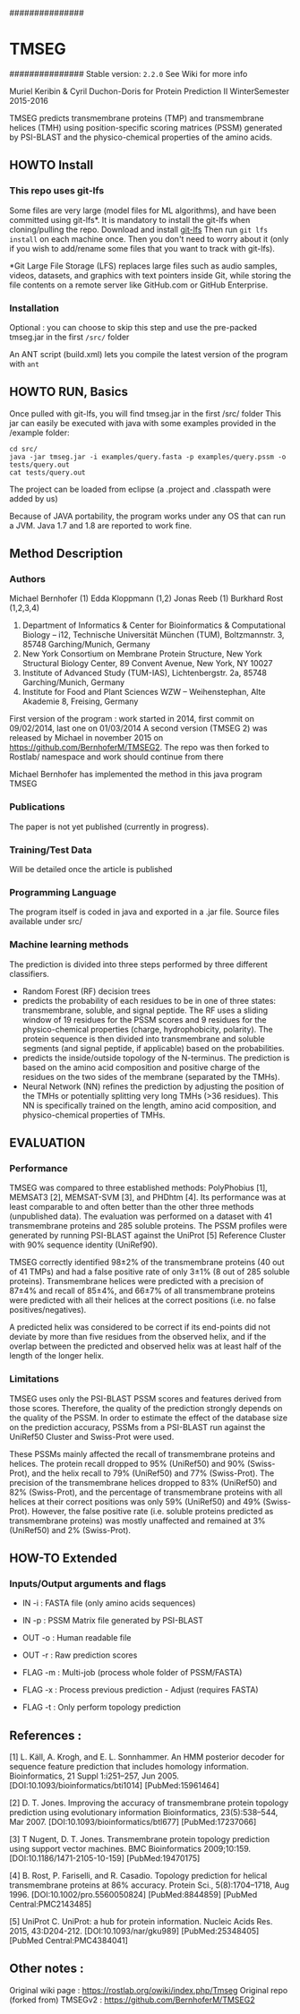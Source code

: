###############
# TMSEG
###############
Stable version: `2.2.0`
See Wiki for more info

Muriel Keribin & Cyril Duchon-Doris for Protein Prediction II WinterSemester 2015-2016

TMSEG predicts transmembrane proteins (TMP) and transmembrane helices (TMH) using position-specific scoring matrices (PSSM) generated by PSI-BLAST and the physico-chemical properties of the amino acids.

## HOWTO Install

### This repo uses git-lfs

Some files are very large (model files for ML algorithms), and have been committed using git-lfs*. It is mandatory to install the git-lfs when cloning/pulling the repo. 
Download and install [git-lfs](https://git-lfs.github.com/)
Then run `git lfs install` on each machine once. Then you don't need to worry about it (only if you wish to add/rename some files that you want to track with git-lfs).

*Git Large File Storage (LFS) replaces large files such as audio samples, videos, datasets, and graphics with text pointers inside Git, while storing the file contents on a remote server like GitHub.com or GitHub Enterprise.

### Installation

Optional : you can choose to skip this step and use the pre-packed tmseg.jar in the first `/src/` folder

An ANT script (build.xml) lets you compile the latest version of the program with
`ant`


## HOWTO RUN, Basics

Once pulled with git-lfs, you will find tmseg.jar in the first /src/ folder
This jar can easily be executed with java with some examples provided in the /example folder:

```shell
cd src/ 
java -jar tmseg.jar -i examples/query.fasta -p examples/query.pssm -o tests/query.out
cat tests/query.out
```

The project can be loaded from eclipse (a .project and .classpath were added by us)

Because of JAVA portability, the program works under any OS that can run a JVM. Java 1.7 and 1.8 are reported to work fine.

## Method Description

### Authors

Michael Bernhofer (1)
Edda Kloppmann (1,2)
Jonas Reeb (1)
Burkhard Rost (1,2,3,4)

1. Department of Informatics & Center for Bioinformatics & Computational Biology – i12, Technische Universität München (TUM), Boltzmannstr. 3, 85748 Garching/Munich, Germany
2. New York Consortium on Membrane Protein Structure, New York Structural Biology Center, 89 Convent Avenue, New York, NY 10027
3. Institute of Advanced Study (TUM-IAS), Lichtenbergstr. 2a, 85748 Garching/Munich, Germany
4. Institute for Food and Plant Sciences WZW – Weihenstephan, Alte Akademie 8, Freising, Germany

First version of the program : work started in 2014, first commit on 09/02/2014, last one on 01/03/2014
A second version (TMSEG 2) was released by Michael in november 2015 on https://github.com/BernhoferM/TMSEG2. The repo was then forked to Rostlab/ namespace and work should continue from there

Michael Bernhofer has implemented the method in this java program TMSEG

### Publications

The paper is not yet published (currently in progress).

### Training/Test Data

Will be detailed once the article is published

### Programming Language

The program itself is coded in java and exported in a .jar file. Source files available under src/

### Machine learning methods

The prediction is divided into three steps performed by three different classifiers. 

 *  Random Forest (RF) decision trees
   *  predicts the probability of each residues to be in one of three states: transmembrane, soluble, and signal peptide. The RF uses a sliding window of 19 residues for the PSSM scores and 9 residues for the physico-chemical properties (charge, hydrophobicity, polarity). The protein sequence is then divided into transmembrane and soluble segments (and signal peptide, if applicable) based on the probabilities. 
   * predicts the inside/outside topology of the N-terminus. The prediction is based on the amino acid composition and positive charge of the residues on the two sides of the membrane (separated by the TMHs). 
 *  Neural Network (NN) refines the prediction by adjusting the position of the TMHs or potentially splitting very long TMHs (>36 residues). This NN is specifically trained on the length, amino acid composition, and physico-chemical properties of TMHs. 

## EVALUATION

### Performance

TMSEG was compared to three established methods: PolyPhobius [1], MEMSAT3 [2], MEMSAT-SVM [3], and PHDhtm [4]. Its performance was at least comparable to and often better than the other three methods (unpublished data). The evaluation was performed on a dataset with 41 transmembrane proteins and 285 soluble proteins. The PSSM profiles were generated by running PSI-BLAST against the UniProt [5] Reference Cluster with 90% sequence identity (UniRef90).

TMSEG correctly identified 98±2% of the transmembrane proteins (40 out of 41 TMPs) and had a false positive rate of only 3±1% (8 out of 285 soluble proteins). Transmembrane helices were predicted with a precision of 87±4% and recall of 85±4%, and 66±7% of all transmembrane proteins were predicted with all their helices at the correct positions (i.e. no false positives/negatives).

A predicted helix was considered to be correct if its end-points did not deviate by more than five residues from the observed helix, and if the overlap between the predicted and observed helix was at least half of the length of the longer helix.

### Limitations

TMSEG uses only the PSI-BLAST PSSM scores and features derived from those scores. Therefore, the quality of the prediction strongly depends on the quality of the PSSM. In order to estimate the effect of the database size on the prediction accuracy, PSSMs from a PSI-BLAST run against the UniRef50 Cluster and Swiss-Prot were used.

These PSSMs mainly affected the recall of transmembrane proteins and helices. The protein recall dropped to 95% (UniRef50) and 90% (Swiss-Prot), and the helix recall to 79% (UniRef50) and 77% (Swiss-Prot). The precision of the transmembrane helices dropped to 83% (UniRef50) and 82% (Swiss-Prot), and the percentage of transmembrane proteins with all helices at their correct positions was only 59% (UniRef50) and 49% (Swiss-Prot). However, the false positive rate (i.e. soluble proteins predicted as transmembrane proteins) was mostly unaffected and remained at 3% (UniRef50) and 2% (Swiss-Prot).

## HOW-TO Extended
 
### Inputs/Output arguments and flags

* IN -i : FASTA file (only amino acids sequences)
* IN -p : PSSM Matrix file generated by PSI-BLAST

* OUT -o : Human readable file
* OUT -r : Raw prediction scores

* FLAG -m : Multi-job (process whole folder of PSSM/FASTA)
* FLAG -x : Process previous prediction - Adjust (requires FASTA)
* FLAG -t : Only perform topology prediction

## References :

[1] L. Käll, A. Krogh, and E. L. Sonnhammer. An HMM posterior decoder for sequence feature prediction that includes homology information. Bioinformatics, 21 Suppl 1:i251–257, Jun 2005. [DOI:10.1093/bioinformatics/bti1014] [PubMed:15961464]

[2] D. T. Jones. Improving the accuracy of transmembrane protein topology prediction using evolutionary information Bioinformatics, 23(5):538–544, Mar 2007. [DOI:10.1093/bioinformatics/btl677] [PubMed:17237066]

[3] T Nugent, D. T. Jones. Transmembrane protein topology prediction using support vector machines. BMC Bioinformatics 2009;10:159. [DOI:10.1186/1471-2105-10-159] [PubMed:19470175]

[4] B. Rost, P. Fariselli, and R. Casadio. Topology prediction for helical transmembrane proteins at 86% accuracy. Protein Sci., 5(8):1704–1718, Aug 1996. [DOI:10.1002/pro.5560050824] [PubMed:8844859] [PubMed Central:PMC2143485]

[5] UniProt C. UniProt: a hub for protein information. Nucleic Acids Res. 2015, 43:D204-212. [DOI:10.1093/nar/gku989] [PubMed:25348405] [PubMed Central:PMC4384041]

## Other notes :

Original wiki page : https://rostlab.org/owiki/index.php/Tmseg
Original repo (forked from) TMSEGv2 : https://github.com/BernhoferM/TMSEG2
